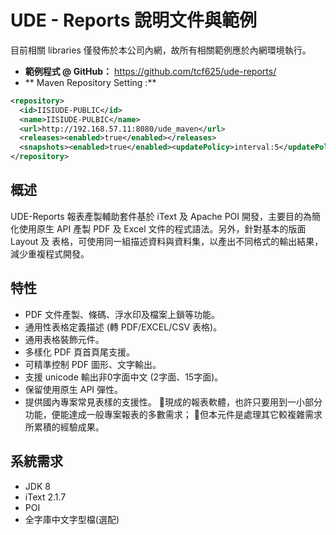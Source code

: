 # UDE - Reports 說明文件與範例

目前相關 libraries 僅發佈於本公司內網，故所有相關範例應於內網環境執行。

* **範例程式 @ GitHub：** https://github.com/tcf625/ude-reports/
* ** Maven Repository Setting :**

``` xml
<repository>
  <id>IISIUDE-PUBLIC</id>
  <name>IISIUDE-PULBIC</name>
  <url>http://192.168.57.11:8080/ude_maven</url>
  <releases><enabled>true</enabled></releases>
  <snapshots><enabled>true</enabled><updatePolicy>interval:5</updatePolicy></snapshots>
</repository>
```


## 概述

UDE-Reports 報表產製輔助套件基於 iText 及 Apache POI 開發，主要目的為簡化使用原生 API 產製 PDF 及 Excel 文件的程式語法。另外，針對基本的版面 Layout 及 表格，可使用同一組描述資料與資料集，以產出不同格式的輸出結果，減少重複程式開發。

## 特性

* PDF 文件產製、條碼、浮水印及檔案上鎖等功能。 
* 通用性表格定義描述 \(轉 PDF/EXCEL/CSV 表格\)。 
* 通用表格裝飾元件。
* 多樣化 PDF 頁首頁尾支援。 
* 可精準控制 PDF 圖形、文字輸出。 
* 支援 unicode 輸出非0字面中文 \(2字面、15字面\)。 
* 保留使用原生 API 彈性。
* 提供國內專案常見表樣的支援性。
  現成的報表軟體，也許只要用到一小部分功能，便能達成一般專案報表的多數需求；
  但本元件是處理其它較複雜需求所累積的經驗成果。

## 系統需求

* JDK 8
* iText 2.1.7
* POI
* 全字庫中文字型檔(選配)


